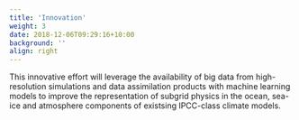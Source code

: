 ```yaml
---
title: 'Innovation'
weight: 3
date: 2018-12-06T09:29:16+10:00
background: ''
align: right
---
```


This innovative effort will leverage the availability of big data from high-resolution simulations and data assimilation products with machine learning models to improve the representation of subgrid physics in the ocean, sea-ice and atmosphere components of existsing IPCC-class climate models.
